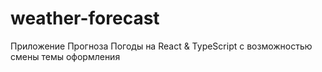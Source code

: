 # weather-forecast
Приложение Прогноза Погоды на React &amp; TypeScript с возможностью смены темы оформления
